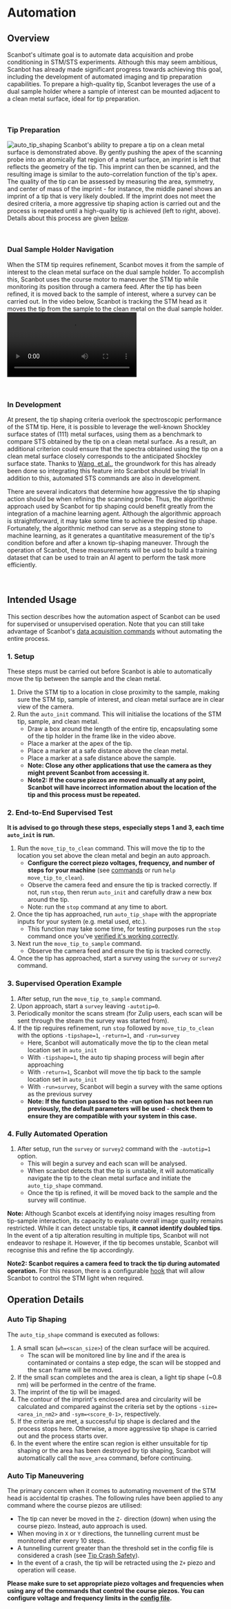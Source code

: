 # Automation
## Overview
Scanbot's ultimate goal is to automate data acquisition and probe conditioning in STM/STS experiments. Although this may seem ambitious, Scanbot has already made significant progress
towards achieving this goal, including the development of automated imaging and tip preparation capabilities.
To prepare a high-quality tip, Scanbot leverages the use of a dual sample holder where a sample of interest can be mounted adjacent to a clean metal surface, ideal for tip preparation.

<br>

### Tip Preparation
![auto_tip_shaping](AutoTipShaping.png)
Scanbot's ability to prepare a tip on a clean metal surface is demonstrated above. By gently pushing the apex of the scanning probe
into an atomically flat region of a metal surface, an imprint is left that reflects the geometry of the tip. This imprint can then be scanned,
and the resulting image is similar to the auto-correlation function of the tip's apex. The quality of the tip can be assessed by measuring the
area, symmetry, and center of mass of the imprint - for instance, the middle panel shows an imprint of a tip that is very likely doubled. If the
imprint does not meet the desired criteria, a more aggressive tip shaping action is carried out and the process is repeated until a
high-quality tip is achieved (left to right, above). Details about this process are given [below](#auto-tip-shaping).

<br>

### Dual Sample Holder Navigation
When the STM tip requires refinement, Scanbot moves it from the sample of interest to the clean metal surface on the dual sample holder.
To accomplish this, Scanbot uses the course motor to maneuver the STM tip while monitoring its position through a camera feed. After the tip has been refined,
it is moved back to the sample of interest, where a survey can be carried out.
In the video below, Scanbot is tracking the STM head as it moves the tip from the sample to the clean metal on the dual sample holder.
![type:video](DSHNav.mp4)

<br>

### In Development
At present, the tip shaping criteria overlook the spectroscopic performance of the STM tip. Here, it is possible to leverage the well-known Shockley surface states of
(111) metal surfaces, using them as a benchmark to compare STS obtained by the tip on a clean metal surface. As a result, an additional criterion could ensure that
the spectra obtained using the tip on a clean metal surface closely corresponds to the anticipated Shockley surface state.
Thanks to [Wang, et al.](https://pubs.acs.org/doi/pdf/10.1021/acs.jpca.0c10731), the groundwork for this has already been done so integrating this feature into Scanbot should be trivial!
In addition to this, automated STS commands are also in development.

There are several indicators that determine how aggressive the tip shaping action should be when refining the scanning probe.
Thus, the algorithmic approach used by Scanbot for tip shaping could benefit greatly from the integration of a machine learning agent.
Although the algorithmic approach is straightforward, it may take some time to achieve the desired tip shape. Fortunately, the algorithmic
method can serve as a stepping stone to machine learning, as it generates a quantitative measurement of the tip's condition before and after a known tip-shaping maneuver.
Through the operation of Scanbot, these measurements will be used to build a training dataset that can be used to train an AI agent to perform the task more efficiently.

<br>

## Intended Usage
This section describes how the automation aspect of Scanbot can be used for supervised or unsupervised operation. Note that you can still take advantage of Scanbot's
[data acquisition commands](../commands/#data-acquisition) without automating the entire process.

### 1. Setup
These steps must be carried out before Scanbot is able to automatically move the tip between the sample and the clean metal.

1. Drive the STM tip to a location in close proximity to the sample, making sure the STM tip, sample of interest, and clean metal surface are in clear view of the camera. 
2. Run the ```auto_init``` command. This will initialise the locations of the STM tip, sample, and clean metal.
    - Draw a box around the length of the entire tip, encapsulating some of the tip holder in the frame like in the video above.
    - Place a marker at the apex of the tip.
    - Place a marker at a safe distance above the clean metal.
    - Place a marker at a safe distance above the sample.
    - **Note: Close any other applications that use the camera as they might prevent Scanbot from accessing it.**
    - **Note2: If the course piezos are moved manually at any point, Scanbot will have incorrect information about the location of the tip and this process must be repeated.**

### 2. End-to-End Supervised Test
**It is advised to go through these steps, especially steps 1 and 3, each time ```auto_init``` is run.**

1. Run the ```move_tip_to_clean``` command. This will move the tip to the location you set above the clean metal and begin an auto approach.
    - **Configure the correct piezo voltages, frequency, and number of steps for your machine** (see [commands](commands.md) or run ```help move_tip_to_clean```).
    - Observe the camera feed and ensure the tip is tracked correctly. If not, run ```stop```, then rerun ```auto_init``` and carefully draw a new box around the tip.
    - Note: run the ```stop``` command at any time to abort.
2. Once the tip has approached, run ```auto_tip_shape``` with the appropriate inputs for your system (e.g. metal used, etc.).
    - This function may take some time, for testing purposes run the ```stop``` command once you've [verified it's working correctly](#auto-tip-shaping).
3. Next run the ```move_tip_to_sample``` command.
    - Observe the camera feed and ensure the tip is tracked correctly.
4. Once the tip has approached, start a survey using the ```survey``` or ```survey2``` command.

### 3. Supervised Operation Example
1. After setup, run the ```move_tip_to_sample``` command.
2. Upon approach, start a ```survey``` leaving ```-autotip=0```.
3. Periodically monitor the scans stream (for Zulip users, each scan will be sent through the steam the survey was started from).
4. If the tip requires refinement, run ```stop``` followed by ```move_tip_to_clean``` with the options ```-tipshape=1```, ```-return=1```, and ```-run=survey```
    - Here, Scanbot will automatically move the tip to the clean metal location set in ```auto_init```
    - With ```-tipshape=1```, the auto tip shaping process will begin after approaching
    - With ```-return=1```, Scanbot will move the tip back to the sample location set in ```auto_init```
    - With ```-run=survey```, Scanbot will begin a survey with the same options as the previous survey
    - **Note: If the function passed to the -run option has not been run previously, the default parameters will be used - check them to ensure they are compatible with your system in this case.**

### 4. Fully Automated Operation
1. After setup, run the ```survey``` or ```survey2``` command with the ```-autotip=1``` option.
    - This will begin a survey and each scan will be analysed.
    - When scanbot detects that the tip is unstable, it will automatically navigate the tip to the clean metal surface and initiate the ```auto_tip_shape``` command.
    - Once the tip is refined, it will be moved back to the sample and the survey will continue.

**Note:** Although Scanbot excels at identifying noisy images resulting from tip-sample interaction, its capacity to evaluate overall image quality remains restricted.
While it can detect unstable tips, **it cannot identify doubled tips**. In the event of a tip alteration resulting in multiple tips, Scanbot will not endeavor to reshape it.
However, if the tip becomes unstable, Scanbot will recognise this and refine the tip accordingly.

**Note2: Scanbot requires a camera feed to track the tip during automated operation.** For this reason, there is a configurable [hook](./hooks/#hk_light) that will allow Scanbot to control the STM light when required.
<br>

## Operation Details

### Auto Tip Shaping
The ```auto_tip_shape``` command is executed as follows:

1. A small scan (```wh=<scan_size>```) of the clean surface will be acquired.
    - The scan will be monitored line by line and if the area is contaminated or contains a step edge, the scan will be stopped and the scan frame will be moved.
2. If the small scan completes and the area is clean, a light tip shape (~0.8 nm) will be performed in the centre of the frame.
3. The imprint of the tip will be imaged.
4. The contour of the imprint's enclosed area and circularity will be calculated and compared against the criteria set by the options ```-size=<area_in_nm2>``` and ```-sym=<score_0-1>```, respectively.
5. If the criteria are met, a successful tip shape is declared and the process stops here. Otherwise, a more aggressive tip shape is carried out and the process starts over.
6. In the event where the entire scan region is either unsuitable for tip shaping or the area has been destroyed by tip shaping, Scanbot will automatically call the ```move_area``` command, before continuing.

### Auto Tip Maneuvering
The primary concern when it comes to automating movement of the STM head is accidental tip crashes.
The following rules have been applied to any command where the course piezos are utilised:
<br>

- The tip can never be moved in the ```Z-``` direction (down) when using the course piezo. Instead, auto approach is used.
- When moving in ```X``` or ```Y``` directions, the tunnelling current must be monitored after every 10 steps.
- A tunnelling current greater than the threshold set in the config file is considered a crash (see [Tip Crash Safety](../configuration/#tip-crash-safety)).
- In the event of a crash, the tip will be retracted using the ```Z+``` piezo and operation will cease.

**Please make sure to set appropriate piezo voltages and frequencies when using any of the commands that control the course piezos. You can configure voltage and frequency limits in the [config file](../configuration/#piezo-safety).**
<br><br><br>

